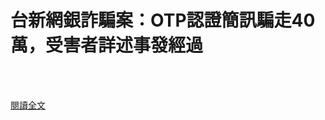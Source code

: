 # 台新網銀詐騙案：OTP認證簡訊騙走40萬，受害者詳述事發經過

<!--more-->
<!--65-->
<br><br/>

[閱讀全文](https://www.thenewslens.com/article/147336)

